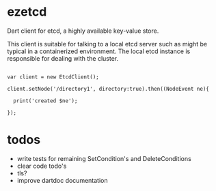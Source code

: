 ezetcd
======

Dart client for etcd, a highly available key-value store.

This client is suitable for talking to a local etcd server such as might be typical in a containerized environment.  The local etcd instance
is responsible for dealing with the cluster.


```

var client = new EtcdClient();

client.setNode('/directory1', directory:true).then((NodeEvent ne){

  print('created $ne');

});

```


todos
=======

 * write tests for remaining SetCondition's and DeleteConditions
 * clear code todo's
 * tls?
 * improve dartdoc documentation
 
